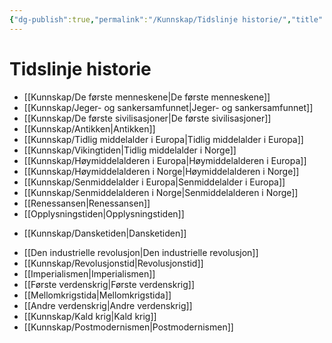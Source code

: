 ```yaml
---
{"dg-publish":true,"permalink":"/Kunnskap/Tidslinje historie/","title":"Tidslinje historie","tags":["historie","gardenEntry","gardenEntry","gardenEntry"]}
---
```



# Tidslinje historie
- [[Kunnskap/De første menneskene\|De første menneskene]]
- [[Kunnskap/Jeger- og sankersamfunnet\|Jeger- og sankersamfunnet]]
- [[Kunnskap/De første sivilisasjoner\|De første sivilisasjoner]]
- [[Kunnskap/Antikken\|Antikken]]
- [[Kunnskap/Tidlig middelalder i Europa\|Tidlig middelalder i Europa]]
- [[Kunnskap/Vikingtiden\|Tidlig middelalder i Norge]]
- [[Kunnskap/Høymiddelalderen i Europa\|Høymiddelalderen i Europa]]
- [[Kunnskap/Høymiddelalderen i Norge\|Høymiddelalderen i Norge]]
- [[Kunnskap/Senmiddelalder i Europa\|Senmiddelalder i Europa]]
- [[Kunnskap/Senmiddelalderen i Norge\|Senmiddelalderen i Norge]]
- [[Renessansen\|Renessansen]]
- [[Opplysningstiden\|Opplysningstiden]]
* [[Kunnskap/Dansketiden\|Dansketiden]]
- [[Den industrielle revolusjon\|Den industrielle revolusjon]]
- [[Kunnskap/Revolusjonstid\|Revolusjonstid]]
- [[Imperialismen\|Imperialismen]]
- [[Første verdenskrig\|Første verdenskrig]]
- [[Mellomkrigstida\|Mellomkrigstida]]
- [[Andre verdenskrig\|Andre verdenskrig]]
- [[Kunnskap/Kald krig\|Kald krig]]
- [[Kunnskap/Postmodernismen\|Postmodernismen]]
